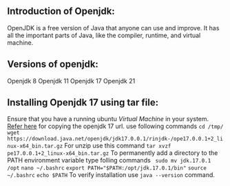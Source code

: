 ## **Introduction of Openjdk:**
OpenJDK is a free version of Java that anyone can use and improve. It has all the important parts of Java, like the compiler, runtime, and virtual machine.
## Versions of openjdk:
Openjdk 8
Openjdk 11
Openjdk 17
Openjdk 21

## Installing Openjdk 17 using tar file:

Ensure that you have a running ubuntu *Virtual Machine* in your system.
[Refer here](https://jdk.java.net/) for copying the openjdk 17 url.
use following commands
`cd /tmp/`
`wget https://download.java.net/openjdk/jdk17.0.0.1/rinjdk-/ope17.0.0.1+2_linux-x64_bin.tar.gz`
 For unzip use this command `tar xvzf pe17.0.0.1+2_linux-x64_bin.tar.gz`
 To permanently add a directory to the PATH environment variable type folling commands
 ` sudo mv jdk.17.0.1 /opt`
 `nano ~/.bashrc`
 `export PATH="$PATH:/opt/jdk.17.0.1/bin"`
 `source ~/.bashrc`
 `echo $PATH`
 To verify installation use `java --version` command.